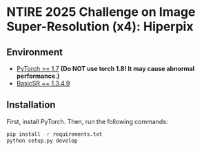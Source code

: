 # NTIRE 2025 Challenge on Image Super-Resolution (x4): Hiperpix

## Environment
- [PyTorch >= 1.7](https://pytorch.org/) **(Do NOT use torch 1.8! It may cause abnormal performance.)**
- [BasicSR == 1.3.4.9](https://github.com/XPixelGroup/BasicSR/blob/master/INSTALL.md)

## Installation
First, install PyTorch. Then, run the following commands:

```bash
pip install -r requirements.txt
python setup.py develop
